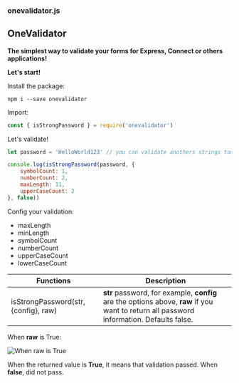 ### onevalidator.js

## OneValidator

**The simplest way to validate your forms for Express, Connect or others applications!**

**Let's start!**

Install the package:

``npm i --save onevalidator``

Import:

```js
const { isStrongPassword } = require('onevalidator')
```
Let's validate!

```js
let password = 'HelloWorld123' // you can validate anothers strings too!

console.log(isStrongPassword(password, {
	symbolCount: 1,
	numberCount: 2,
	maxLength: 11,
	upperCaseCount: 2
}, false))
```

Config your validation:

 - maxLength
 - minLength
 - symbolCount
 - numberCount
 - upperCaseCount
 - lowerCaseCount

|  Functions|  Description|
|--|--|
|  isStrongPassword(str, {config}, raw)| **str** password, for example, **config** are the options above, **raw** if you want to return all password information. Defaults false.

When **raw** is True:


![When raw is True](https://i.imgur.com/hCsQxas.png)

When the returned value is **True**, it means that validation passed. When **false**, did not pass.